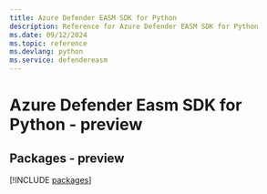 ```yaml
---
title: Azure Defender EASM SDK for Python
description: Reference for Azure Defender EASM SDK for Python
ms.date: 09/12/2024
ms.topic: reference
ms.devlang: python
ms.service: defendereasm
---
```

# Azure Defender Easm SDK for Python - preview
## Packages - preview
[!INCLUDE [packages](defender-easm-index.md)]